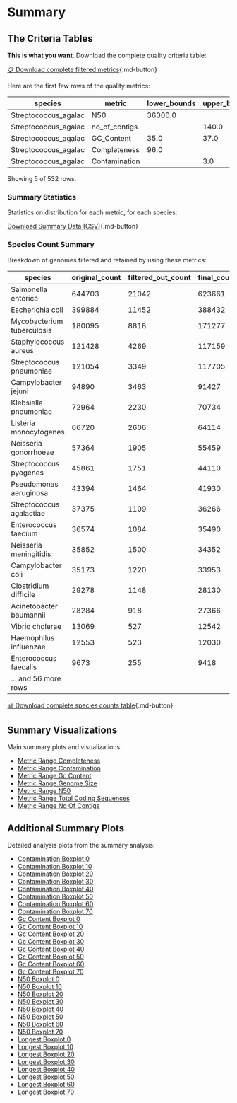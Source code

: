 # Summary

## The Criteria Tables
**This is what you want**. 
Download the complete quality criteria table:


[📋 Download complete filtered metrics](summary/filtered_metrics.csv){.md-button}

Here are the first few rows of the quality metrics:

| species | metric | lower_bounds | upper_bounds |
|---|---|---|---|
| Streptococcus_agalac | N50 | 36000.0 |  |
| Streptococcus_agalac | no_of_contigs |  | 140.0 |
| Streptococcus_agalac | GC_Content | 35.0 | 37.0 |
| Streptococcus_agalac | Completeness | 96.0 |  |
| Streptococcus_agalac | Contamination |  | 3.0 |

Showing 5 of 532 rows.
### Summary Statistics
Statistics on distribution for each metric, for each species:

[Download Summary Data (CSV)](summary/all_metrics_selected_summary.csv){.md-button}


### Species Count Summary
Breakdown of genomes filtered and retained by using these metrics:

| species | original_count | filtered_out_count | final_count |
|---|---|---|---|
| Salmonella enterica | 644703 | 21042 | 623661 |
| Escherichia coli | 399884 | 11452 | 388432 |
| Mycobacterium tuberculosis | 180095 | 8818 | 171277 |
| Staphylococcus aureus | 121428 | 4269 | 117159 |
| Streptococcus pneumoniae | 121054 | 3349 | 117705 |
| Campylobacter jejuni | 94890 | 3463 | 91427 |
| Klebsiella pneumoniae | 72964 | 2230 | 70734 |
| Listeria monocytogenes | 66720 | 2606 | 64114 |
| Neisseria gonorrhoeae | 57364 | 1905 | 55459 |
| Streptococcus pyogenes | 45861 | 1751 | 44110 |
| Pseudomonas aeruginosa | 43394 | 1464 | 41930 |
| Streptococcus agalactiae | 37375 | 1109 | 36266 |
| Enterococcus faecium | 36574 | 1084 | 35490 |
| Neisseria meningitidis | 35852 | 1500 | 34352 |
| Campylobacter coli | 35173 | 1220 | 33953 |
| Clostridium difficile | 29278 | 1148 | 28130 |
| Acinetobacter baumannii | 28284 | 918 | 27366 |
| Vibrio cholerae | 13069 | 527 | 12542 |
| Haemophilus influenzae | 12553 | 523 | 12030 |
| Enterococcus faecalis | 9673 | 255 | 9418 |
| ... and 56 more rows | | |

[📊 Download complete species counts table](summary/species_counts.csv){.md-button}

## Summary Visualizations
Main summary plots and visualizations:

- [Metric Range Completeness](summary/metric_range_Completeness.png)
- [Metric Range Contamination](summary/metric_range_Contamination.png)
- [Metric Range Gc Content](summary/metric_range_GC_Content.png)
- [Metric Range Genome Size](summary/metric_range_Genome_Size.png)
- [Metric Range N50](summary/metric_range_N50.png)
- [Metric Range Total Coding Sequences](summary/metric_range_Total_Coding_Sequences.png)
- [Metric Range No Of Contigs](summary/metric_range_no_of_contigs.png)
## Additional Summary Plots
Detailed analysis plots from the summary analysis:

- [Contamination Boxplot 0](summary/plots/Contamination_boxplot_0.png)
- [Contamination Boxplot 10](summary/plots/Contamination_boxplot_10.png)
- [Contamination Boxplot 20](summary/plots/Contamination_boxplot_20.png)
- [Contamination Boxplot 30](summary/plots/Contamination_boxplot_30.png)
- [Contamination Boxplot 40](summary/plots/Contamination_boxplot_40.png)
- [Contamination Boxplot 50](summary/plots/Contamination_boxplot_50.png)
- [Contamination Boxplot 60](summary/plots/Contamination_boxplot_60.png)
- [Contamination Boxplot 70](summary/plots/Contamination_boxplot_70.png)
- [Gc Content Boxplot 0](summary/plots/GC_Content_boxplot_0.png)
- [Gc Content Boxplot 10](summary/plots/GC_Content_boxplot_10.png)
- [Gc Content Boxplot 20](summary/plots/GC_Content_boxplot_20.png)
- [Gc Content Boxplot 30](summary/plots/GC_Content_boxplot_30.png)
- [Gc Content Boxplot 40](summary/plots/GC_Content_boxplot_40.png)
- [Gc Content Boxplot 50](summary/plots/GC_Content_boxplot_50.png)
- [Gc Content Boxplot 60](summary/plots/GC_Content_boxplot_60.png)
- [Gc Content Boxplot 70](summary/plots/GC_Content_boxplot_70.png)
- [N50 Boxplot 0](summary/plots/N50_boxplot_0.png)
- [N50 Boxplot 10](summary/plots/N50_boxplot_10.png)
- [N50 Boxplot 20](summary/plots/N50_boxplot_20.png)
- [N50 Boxplot 30](summary/plots/N50_boxplot_30.png)
- [N50 Boxplot 40](summary/plots/N50_boxplot_40.png)
- [N50 Boxplot 50](summary/plots/N50_boxplot_50.png)
- [N50 Boxplot 60](summary/plots/N50_boxplot_60.png)
- [N50 Boxplot 70](summary/plots/N50_boxplot_70.png)
- [Longest Boxplot 0](summary/plots/longest_boxplot_0.png)
- [Longest Boxplot 10](summary/plots/longest_boxplot_10.png)
- [Longest Boxplot 20](summary/plots/longest_boxplot_20.png)
- [Longest Boxplot 30](summary/plots/longest_boxplot_30.png)
- [Longest Boxplot 40](summary/plots/longest_boxplot_40.png)
- [Longest Boxplot 50](summary/plots/longest_boxplot_50.png)
- [Longest Boxplot 60](summary/plots/longest_boxplot_60.png)
- [Longest Boxplot 70](summary/plots/longest_boxplot_70.png)